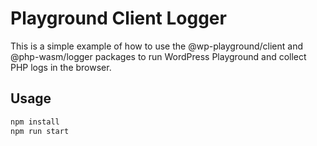 # Playground Client Logger

This is a simple example of how to use the @wp-playground/client and @php-wasm/logger packages
to run WordPress Playground and collect PHP logs in the browser.

## Usage

```bash
npm install
npm run start
```